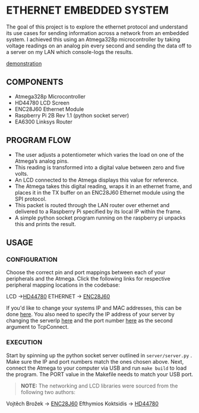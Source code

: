 # ETHERNET EMBEDDED SYSTEM

The goal of this project is to explore the ethernet protocol and understand its use cases for sending information across a network from an embedded system. I achieved this using an Atmega328p microcontroller by taking voltage readings on an analog pin every second and sending the data off to a server on my LAN which console-logs the results.

[demonstration](https://youtu.be/2yh66Vl7pvo)

## COMPONENTS
- Atmega328p Microcontroller
- HD44780 LCD Screen
- ENC28J60 Ethernet Module
- Raspberry Pi 2B Rev 1.1 (python socket server)
- EA6300 Linksys Router

## PROGRAM FLOW
- The user adjusts a potentiometer which varies the load on one of the Atmega’s analog pins.
- This reading is transformed into a digital value between zero and five volts.
- An LCD connected to the Atmega displays this value for reference.
- The Atmega takes this digital reading, wraps it in an ethernet frame, and places it in the TX buffer on an ENC28J60 Ethernet module using the SPI protocol.
- This packet is routed through the LAN router over ethernet and delivered to a Raspberry Pi specified by its local IP within the frame.
- A simple python socket program running on the raspberry pi unpacks this and prints the result.
  
## USAGE
### CONFIGURATION

Choose the correct pin and port mappings between each of your peripherals and the Atmega. Click the following links for respective peripheral mapping locations in the codebase:

LCD ->[HD44780](https://github.com/efthymios-ks/AVR-HD44780)
ETHERNET -> [ENC28J60](https://github.com/brenmor24/ethernet-public/blob/main/lib/lcd/HD44780_Settings.h#L36-L43)

If you'd like to change your systems IP and MAC addresses, this can be done [here](https://github.com/brenmor24/ethernet-public/blob/main/src/client.c#L17-L18). You also need to specify the IP address of your server by changing the serverIp [here](https://github.com/brenmor24/ethernet-public/blob/main/src/client.c#L41) and the port number [here](https://github.com/brenmor24/ethernet-public/blob/main/src/client.c#L41) as the second argument to TcpConnect.

### EXECUTION

Start by spinning up the python socket server outlined in ```server/server.py``` . Make sure the IP and port numbers match the ones chosen above. Next, connect the Atmega to your computer via USB and run ```make build``` to load the program. The PORT value in the Makefile needs to match your USB port.

  > **NOTE:** The networking and LCD libraries were sourced from the following two authors:
  
Vojtěch Brožek -> [ENC28J60](https://github.com/Triplkrypl/avr-net-enc28j60)
Efthymios Koktsidis -> [HD44780](https://github.com/efthymios-ks/AVR-HD44780)
